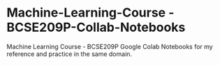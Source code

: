 # Machine-Learning-Course - BCSE209P-Collab-Notebooks
Machine Learning Course - BCSE209P Google Colab Notebooks for my reference and practice in the same domain.
